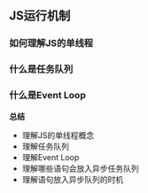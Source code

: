 
## JS运行机制

### 如何理解JS的单线程

### 什么是任务队列

### 什么是Event Loop

**总结**

* 理解JS的单线程概念
* 理解任务队列
* 理解Event Loop
* 理解哪些语句会放入异步任务队列
* 理解语句放入异步队列的时机



